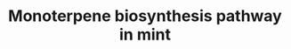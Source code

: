 ---
annotations:
- id: PW:0001396
  parent: classic metabolic pathway
  type: Pathway Ontology
  value: monoterpene biosynthetic pathway
authors:
- VAishwarya
- Marvin M2
- DeSl
- Fehrhart
- Eweitz
description: Monoterpenes (C10) are the major group of compounds within the essential
  oils of the mint (Lamiaceae) family. Peppermint (Mentha × piperita)is considered
  a model system for the study of monoterpene metabolism, which main steps are depicted
  in this pathway.   This pathway is annotated well enough for data analysis, however
  please do not add the "Approved Version" tag yet, since this allocates the PW to
  the incorrect species (grape vs mint). The WikiPathways team is working on a solution.
last-edited: 2021-05-21
organisms:
- Vitis vinifera
redirect_from:
- /index.php/Pathway:WP4701
- /instance/WP4701
revision: null
schema-jsonld:
- '@context': https://schema.org/
  '@id': https://wikipathways.github.io/pathways/WP4701.html
  '@type': Dataset
  creator:
    '@type': Organization
    name: WikiPathways
  description: Monoterpenes (C10) are the major group of compounds within the essential
    oils of the mint (Lamiaceae) family. Peppermint (Mentha × piperita)is considered
    a model system for the study of monoterpene metabolism, which main steps are depicted
    in this pathway.   This pathway is annotated well enough for data analysis, however
    please do not add the "Approved Version" tag yet, since this allocates the PW
    to the incorrect species (grape vs mint). The WikiPathways team is working on
    a solution.
  keywords:
  - (+)-Isomenthol
  - (+)-Isomenthone
  - (+)-Menthofuran
  - (+)-Neoisomenthol
  - (+)-Neomenthol
  - (+)-Pulegone
  - (+)-cis-Isopulegone
  - (-)-Carvone
  - (-)-Isopiperitenone reductase
  - (-)-Limonene
  - (-)-Menthol
  - (-)-Menthone
  - (-)-trans-Carveol
  - (-)-trans-Isopiperitenol
  - '---------ISPD-1------------ '
  - '---------ISPD-2------------ '
  - '---------ISPD-L1------------ '
  - '---------ISPD-L2------------ '
  - '---------ISPR-1------------ '
  - '---------ISPR-2------------ '
  - '---------L3H-1------------ '
  - '---------L3H-2------------ '
  - '---------L3H-3------------ '
  - '---------L3H-4------------ '
  - '---------LS-1------------ '
  - '---------LS-2------------ '
  - '---------MFS-L1------------ '
  - '---------MMR-L1------------ '
  - '---------MNR-L1------------ '
  - '---------PulR-1------------ '
  - '---------PulR-2------------ '
  - '---------PulR-3------------ '
  - '---------PulR-L1------------ '
  - CDH
  - 'Expression Level in Glandular Trichomes[TPM]: 107'
  - 'Expression Level in Glandular Trichomes[TPM]: 1180'
  - 'Expression Level in Glandular Trichomes[TPM]: 127'
  - 'Expression Level in Glandular Trichomes[TPM]: 137'
  - 'Expression Level in Glandular Trichomes[TPM]: 153'
  - 'Expression Level in Glandular Trichomes[TPM]: 20'
  - 'Expression Level in Glandular Trichomes[TPM]: 2281'
  - 'Expression Level in Glandular Trichomes[TPM]: 2475'
  - 'Expression Level in Glandular Trichomes[TPM]: 3116'
  - 'Expression Level in Glandular Trichomes[TPM]: 5246'
  - 'Expression Level in Glandular Trichomes[TPM]: n/a'
  - Geranyl diphosphate
  - 'Homology to Canonical Genes: 72 % identity to Q5C9I9'
  - 'Homology to Canonical Genes: 87 %identity to Q9XHE7'
  - 'Homology to Canonical Genes: 90 % identity to Q947B7'
  - 'Homology to Canonical Genes: 92 % identity to Q6WAU0'
  - 'Homology to Canonical Genes: 94 % identity to Q6WAU1'
  - 'Homology to Canonical Genes: 95 % identity to Q6WAU0'
  - 'Homology to Canonical Genes: 97 % identity to Q9XHE7'
  - 'Homology to Canonical Genes: 98 %identity to Q5C9I9'
  - 'Homology to Canonical Genes: 98% identity to Q40322'
  - 'Homology to Canonical Genes: 99 % identity to Q6WAU1'
  - 'Homology to Canonical Genes: 99 % identity to Q9XHE7'
  - 'Homology to Canonical Genes: pseudogene (premature stop codon'
  - 'Homology to Canonical Genes: pseudogene (premature stop codon)'
  - ISPD
  - ISPI
  - ISPR
  - L3H
  - L6H
  - LS
  - 'Location Identifier: Mlong585_04858'
  - 'Location Identifier: Mlong585_04859'
  - 'Location Identifier: Mlong585_04873'
  - 'Location Identifier: Mlong585_04874'
  - 'Location Identifier: Mlong585_05231'
  - 'Location Identifier: Mlong585_06346'
  - 'Location Identifier: Mlong585_09229'
  - 'Location Identifier: Mlong585_09230'
  - 'Location Identifier: Mlong585_09276'
  - 'Location Identifier: Mlong585_17628'
  - 'Location Identifier: Mlong585_17629'
  - 'Location Identifier: Mlong585_17636'
  - 'Location Identifier: Mlong585_17637'
  - 'Location Identifier: Mlong585_30867'
  - 'Location Identifier: Mlong585_36604'
  - 'Location Identifier: Mlong585_36605'
  - 'Location Identifier: Mlong585_36607'
  - 'Location Identifier: Mlong585_36608'
  - 'M. longifolia Chromosome: 11'
  - 'M. longifolia Chromosome: 2'
  - 'M. longifolia Chromosome: 3'
  - 'M. longifolia Chromosome: 5'
  - 'M. longifolia Chromosome: 9'
  - MFS
  - MMR 1
  - MMR 2
  - MNR 1
  - MNR 2
  - Mlong585_09276
  - 'Number of Introns: 0'
  - 'Number of Introns: 1'
  - 'Number of Introns: 2'
  - 'Number of Introns: 4'
  - 'Number of Introns: 6'
  - PR
  - https://www.ncbi.nlm.nih.gov/protein/1023043139
  - https://www.ncbi.nlm.nih.gov/protein/148887811
  - https://www.ncbi.nlm.nih.gov/protein/158979036
  - https://www.ncbi.nlm.nih.gov/protein/33950276
  - https://www.ncbi.nlm.nih.gov/protein/34559416
  - https://www.ncbi.nlm.nih.gov/protein/34559418
  - https://www.ncbi.nlm.nih.gov/protein/47933782
  - https://www.ncbi.nlm.nih.gov/protein/511636128
  - https://www.ncbi.nlm.nih.gov/protein/693445895
  license: CC0
  name: Monoterpene biosynthesis pathway in mint
seo: CreativeWork
title: Monoterpene biosynthesis pathway in mint
wpid: WP4701
---